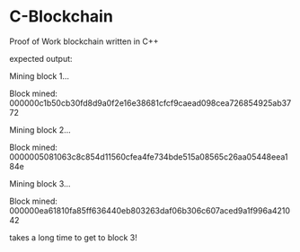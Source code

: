 # C-Blockchain
Proof of Work blockchain written in C++

expected output:

Mining block 1...

Block mined: 000000c1b50cb30fd8d9a0f2e16e38681cfcf9caead098cea726854925ab3772

Mining block 2...

Block mined: 0000005081063c8c854d11560cfea4fe734bde515a08565c26aa05448eea184e

Mining block 3...

Block mined: 000000ea61810fa85ff636440eb803263daf06b306c607aced9a1f996a421042


takes a long time to get to block 3!
